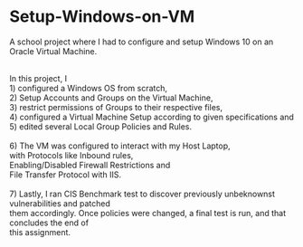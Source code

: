 # Setup-Windows-on-VM
A school project where I had to configure and setup Windows 10 on an Oracle Virtual Machine.

<br>
In this project, I 
<br>1) configured a Windows OS from scratch, 
<br>2) Setup Accounts and Groups on the Virtual Machine, 
<br>3) restrict permissions of Groups to their respective files, 
<br>4) configured a Virtual Machine Setup according to given specifications and 
<br>5) edited several Local Group Policies and Rules.
<br>
<br>
6) The VM was configured to interact with my Host Laptop, 
<br>with Protocols like Inbound rules, 
<br>Enabling/Disabled Firewall Restrictions and 
<br>File Transfer Protocol with IIS.
<br>
<br>
7) Lastly, I ran CIS Benchmark test to discover previously unbeknownst vulnerabilities and patched 
<br>them accordingly. Once policies were changed, a final test is run, and that concludes the end of 
<br>this assignment.

